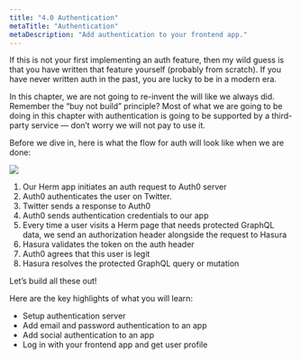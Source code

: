 ```yaml
---
title: "4.0 Authentication"
metaTitle: "Authentication"
metaDescription: "Add authentication to your frontend app."
---
```


If this is not your first implementing an auth feature, then my wild guess is that you have written that feature yourself (probably from scratch). If you have never written auth in the past, you are lucky to be in a modern era. 

In this chapter, we are not going to re-invent the will like we always did. Remember the “buy not build” principle? Most of what we are going to be doing in this chapter with authentication is going to be supported by a third-party service — don’t worry we will not pay to use it.

Before we dive in, here is what the flow for auth will look like when we are done:


![](https://paper-attachments.dropbox.com/s_F2744849DA11E0771F587059724423855744A1B9DC81A0B703400713A913B7D6_1586011599034_Group+7673-2.png)

1. Our Herm app initiates an auth request to Auth0 server
2. Auth0 authenticates the user on Twitter.
3. Twitter sends a response to Auth0
4. Auth0 sends authentication credentials to our app
5. Every time a user visits a Herm page that needs protected GraphQL data, we send an authorization header alongside the request to Hasura
6. Hasura validates the token on the auth header
7. Auth0 agrees that this user is legit
8. Hasura resolves the protected GraphQL query or mutation
 
Let’s build all these out!

Here are the key highlights of what you will learn:


- Setup authentication server
- Add email and password authentication to an app
- Add social authentication to an app
- Log in with your frontend app and get user profile



